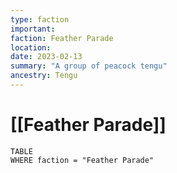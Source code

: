 ```yaml
---
type: faction
important:
faction: Feather Parade
location: 
date: 2023-02-13
summary: "A group of peacock tengu"
ancestry: Tengu
---
```

# [[Feather Parade]]

```dataview
TABLE
WHERE faction = "Feather Parade"
```
